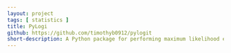 ```yaml
---
layout: project
tags: [ statistics ]
title: PyLogi
github: https://github.com/timothyb0912/pylogit
short-description: A Python package for performing maximum likelihood estimation of conditional logit models and similar discrete choice models.
---
```


